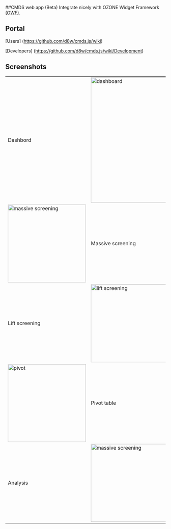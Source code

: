 ##CMDS web app (Beta)
Integrate nicely with OZONE Widget Framework [(OWF)](http://www.ozoneplatform.org/).

## Portal
[Users] (https://github.com/d8w/cmds.js/wiki)

[Developers] (https://github.com/d8w/cmds.js/wiki/Development)

## Screenshots
<table>
<tr>
<td width="50%">Dashbord</td> 
<td><img alt="dashboard" width="394px" src="https://cloud.githubusercontent.com/assets/9220766/4884217/73ca2af8-6369-11e4-8f66-51007557e81b.png" /></td>
</tr>
<tr>
<td><img height="245px" alt="massive screening" src="https://cloud.githubusercontent.com/assets/9220766/4884560/e94afe80-636c-11e4-9b2d-3f4567390cc4.png" /></td>
<td width="50%">Massive screening</td> 
</tr>
<tr>
<td width="50%">Lift screening</td> 
<td ><img height="245px" alt="lift screening" src="https://cloud.githubusercontent.com/assets/9220766/4884562/ec6f8dd8-636c-11e4-8619-a053904cd630.png" /></td>
</tr>
<tr>
<td><img height="245px" alt="pivot" src="https://cloud.githubusercontent.com/assets/9220766/4884565/f1598c04-636c-11e4-8c5b-91334494747f.png" /></td>
<td width="50%">Pivot table</td> 
</tr>
<tr>
<td width="50%">Analysis</td> 
<td><img height="245px" alt="massive screening" src="https://cloud.githubusercontent.com/assets/9220766/4884566/f36dc276-636c-11e4-8025-370d77087bd3.png" /></td>
</tr>
</table>
